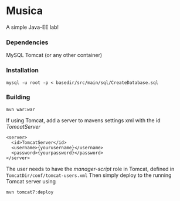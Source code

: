 # Musica
A simple Java-EE lab!

### Dependencies
MySQL
Tomcat (or any other container)

### Installation
`mysql -u root -p < basedir/src/main/sql/CreateDatabase.sql`

### Building
`mvn war:war`

If using Tomcat, add a server to mavens settings xml with the id *TomcatServer*
```
<server>
  <id>TomcatServer</id>
  <username>{yourusername}</username>
  <password>{yourpassword}</password>
</server>
```
The user needs to have the *manager-script* role in Tomcat, defined in `TomcatDir/conf/tomcat-users.xml`
Then simply deploy to the running Tomcat server using

`mvn tomcat7:deploy`
